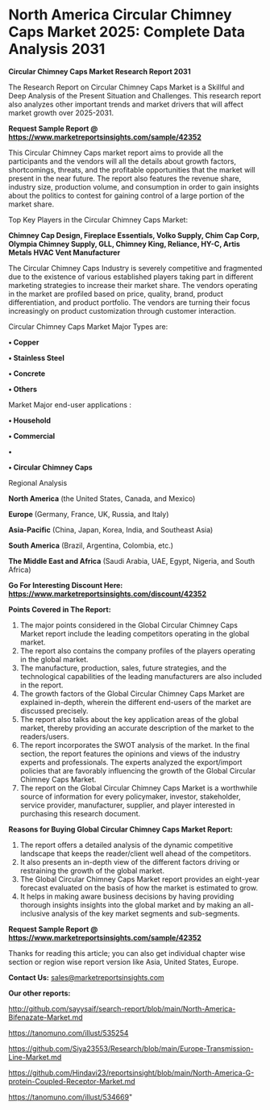 # North America Circular Chimney Caps Market 2025: Complete Data Analysis 2031

<strong>Circular Chimney Caps Market Research Report 2031</strong>

The Research Report on Circular Chimney Caps Market is a Skillful and Deep Analysis of the Present Situation and Challenges. This research report also analyzes other important trends and market drivers that will affect market growth over 2025-2031.

<strong>Request Sample Report @ <a href=https://www.marketreportsinsights.com/sample/42352>https://www.marketreportsinsights.com/sample/42352</a></strong>

This Circular Chimney Caps market report aims to provide all the participants and the vendors will all the details about growth factors, shortcomings, threats, and the profitable opportunities that the market will present in the near future. The report also features the revenue share, industry size, production volume, and consumption in order to gain insights about the politics to contest for gaining control of a large portion of the market share.

Top Key Players in the Circular Chimney Caps Market:

<strong>Chimney Cap Design, Fireplace Essentials, Volko Supply, Chim Cap Corp, Olympia Chimney Supply, GLL, Chimney King, Reliance, HY-C, Artis Metals HVAC Vent Manufacturer</strong>

The Circular Chimney Caps Industry is severely competitive and fragmented due to the existence of various established players taking part in different marketing strategies to increase their market share. The vendors operating in the market are profiled based on price, quality, brand, product differentiation, and product portfolio. The vendors are turning their focus increasingly on product customization through customer interaction.

Circular Chimney Caps Market Major Types are:

<strong>•  Copper

•  Stainless Steel

•  Concrete

•  Others</strong>

Market Major end-user applications :

<strong>•  Household

•  Commercial

•  

•  Circular Chimney Caps</strong>

Regional Analysis

</u><strong><b>North America</b></strong> (the United States, Canada, and Mexico)

<strong><b>Europe </b></strong>(Germany, France, UK, Russia, and Italy)

<strong><b>Asia-Pacific</b></strong> (China, Japan, Korea, India, and Southeast Asia)

<strong><b>South America</b></strong> (Brazil, Argentina, Colombia, etc.)

<strong><b>The Middle East and Africa</b></strong> (Saudi Arabia, UAE, Egypt, Nigeria, and South Africa)

<strong>Go For Interesting Discount Here: <a href=https://www.marketreportsinsights.com/discount/42352>https://www.marketreportsinsights.com/discount/42352</a></strong>

<strong>Points Covered in The Report:</strong>
<ol>
  <li>The major points considered in the Global Circular Chimney Caps Market report include the leading competitors operating in the global market.</li>
  <li>The report also contains the company profiles of the players operating in the global market.</li>
  <li>The manufacture, production, sales, future strategies, and the technological capabilities of the leading manufacturers are also included in the report.</li>
  <li>The growth factors of the Global Circular Chimney Caps Market are explained in-depth, wherein the different end-users of the market are discussed precisely.</li>
  <li>The report also talks about the key application areas of the global market, thereby providing an accurate description of the market to the readers/users.</li>
  <li>The report incorporates the SWOT analysis of the market. In the final section, the report features the opinions and views of the industry experts and professionals. The experts analyzed the export/import policies that are favorably influencing the growth of the Global Circular Chimney Caps Market.</li>
  <li>The report on the Global Circular Chimney Caps Market is a worthwhile source of information for every policymaker, investor, stakeholder, service provider, manufacturer, supplier, and player interested in purchasing this research document.</li>
</ol>
<strong>Reasons for Buying Global Circular Chimney Caps Market Report:</strong>

<ol>
  <li>The report offers a detailed analysis of the dynamic competitive landscape that keeps the reader/client well ahead of the competitors.</li>
  <li>It also presents an in-depth view of the different factors driving or restraining the growth of the global market.</li>
  <li>The Global Circular Chimney Caps Market report provides an eight-year forecast evaluated on the basis of how the market is estimated to grow.</li>
  <li>It helps in making aware business decisions by having providing thorough insights insights into the global market and by making an all-inclusive analysis of the key market segments and sub-segments.</li>
</ol>
<strong>Request Sample Report @ <a href=https://www.marketreportsinsights.com/sample/42352>https://www.marketreportsinsights.com/sample/42352</a></strong>


Thanks for reading this article; you can also get individual chapter wise section or region wise report version like Asia, United States, Europe.

<strong>Contact Us:</strong>
sales@marketreportsinsights.com

<strong>Our other reports:</strong>

<a href=http://github.com/sayysaif/search-report/blob/main/North-America-Bifenazate-Market.md>http://github.com/sayysaif/search-report/blob/main/North-America-Bifenazate-Market.md</a>

<a href=https://tanomuno.com/illust/535254>https://tanomuno.com/illust/535254</a>

<a href=https://github.com/Siya23553/Research/blob/main/Europe-Transmission-Line-Market.md>https://github.com/Siya23553/Research/blob/main/Europe-Transmission-Line-Market.md</a>

<a href=https://github.com/Hindavi23/reportsinsight/blob/main/North-America-G-protein-Coupled-Receptor-Market.md>https://github.com/Hindavi23/reportsinsight/blob/main/North-America-G-protein-Coupled-Receptor-Market.md</a>

<a href=https://tanomuno.com/illust/534669>https://tanomuno.com/illust/534669</a>"
